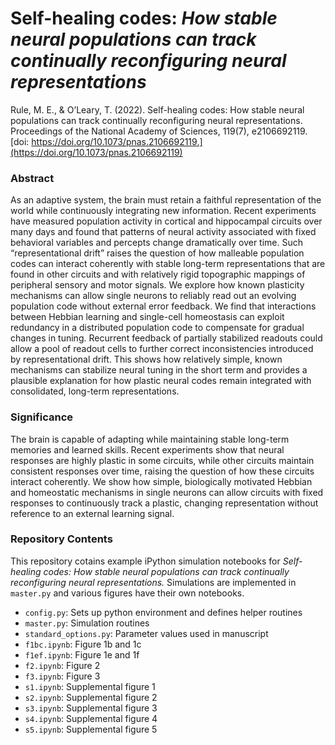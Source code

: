 # Self-healing codes: *How stable neural populations can track continually reconfiguring neural representations*

Rule, M. E., & O’Leary, T. (2022). Self-healing codes: How stable neural populations can track continually reconfiguring neural representations. Proceedings of the National Academy of Sciences, 119(7), e2106692119. [doi: https://doi.org/10.1073/pnas.2106692119.](https://doi.org/10.1073/pnas.2106692119) 

### Abstract

As an adaptive system, the brain must retain a faithful representation of the world while continuously integrating new information. Recent experiments have measured population activity in cortical and hippocampal circuits over many days and found that patterns of neural activity associated with fixed behavioral variables and percepts change dramatically over time. Such “representational drift” raises the question of how malleable population codes can interact coherently with stable long-term representations that are found in other circuits and with relatively rigid topographic mappings of peripheral sensory and motor signals. We explore how known plasticity mechanisms can allow single neurons to reliably read out an evolving population code without external error feedback. We find that interactions between Hebbian learning and single-cell homeostasis can exploit redundancy in a distributed population code to compensate for gradual changes in tuning. Recurrent feedback of partially stabilized readouts could allow a pool of readout cells to further correct inconsistencies introduced by representational drift. This shows how relatively simple, known mechanisms can stabilize neural tuning in the short term and provides a plausible explanation for how plastic neural codes remain integrated with consolidated, long-term representations.

### Significance

The brain is capable of adapting while maintaining stable long-term memories and learned skills. Recent experiments show that neural responses are highly plastic in some circuits, while other circuits maintain consistent responses over time, raising the question of how these circuits interact coherently. We show how simple, biologically motivated Hebbian and homeostatic mechanisms in single neurons can allow circuits with fixed responses to continuously track a plastic, changing representation without reference to an external learning signal.

### Repository Contents

This repository cotains example iPython simulation notebooks for *Self-healing codes: How stable neural populations can track continually reconfiguring neural representations.* Simulations are implemented in `master.py` and various figures have their own notebooks. 

 - `config.py`: Sets up python environment and defines helper routines
 - `master.py`: Simulation routines
 - `standard_options.py`: Parameter values used in manuscript
 - `f1bc.ipynb`: Figure 1b and 1c
 - `f1ef.ipynb`: Figure 1e and 1f
 - `f2.ipynb`: Figure 2
 - `f3.ipynb`: Figure 3
 - `s1.ipynb`: Supplemental figure 1
 - `s2.ipynb`: Supplemental figure 2
 - `s3.ipynb`: Supplemental figure 3
 - `s4.ipynb`: Supplemental figure 4
 - `s5.ipynb`: Supplemental figure 5
